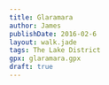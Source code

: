 ```yaml
---
title: Glaramara
author: James
publishDate: 2016-02-6
layout: walk.jade
tags: The Lake District
gpx: glaramara.gpx
draft: true
---
```

